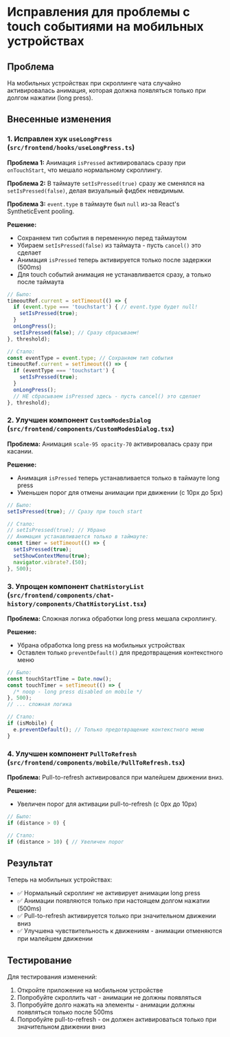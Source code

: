 # Исправления для проблемы с touch событиями на мобильных устройствах

## Проблема
На мобильных устройствах при скроллинге чата случайно активировалась анимация, которая должна появляться только при долгом нажатии (long press).

## Внесенные изменения

### 1. Исправлен хук `useLongPress` (`src/frontend/hooks/useLongPress.ts`)

**Проблема 1:** Анимация `isPressed` активировалась сразу при `onTouchStart`, что мешало нормальному скроллингу.

**Проблема 2:** В таймауте `setIsPressed(true)` сразу же сменялся на `setIsPressed(false)`, делая визуальный фидбек невидимым.

**Проблема 3:** `event.type` в таймауте был `null` из-за React's SyntheticEvent pooling.

**Решение:** 
- Сохраняем тип события в переменную перед таймаутом
- Убираем `setIsPressed(false)` из таймаута - пусть `cancel()` это сделает
- Анимация `isPressed` теперь активируется только после задержки (500ms)
- Для touch событий анимация не устанавливается сразу, а только после таймаута

```typescript
// Было:
timeoutRef.current = setTimeout(() => {
  if (event.type === 'touchstart') { // event.type будет null!
    setIsPressed(true);
  }
  onLongPress();
  setIsPressed(false); // Сразу сбрасываем!
}, threshold);

// Стало:
const eventType = event.type; // Сохраняем тип события
timeoutRef.current = setTimeout(() => {
  if (eventType === 'touchstart') {
    setIsPressed(true);
  }
  onLongPress();
  // НЕ сбрасываем isPressed здесь - пусть cancel() это сделает
}, threshold);
```

### 2. Улучшен компонент `CustomModesDialog` (`src/frontend/components/CustomModesDialog.tsx`)

**Проблема:** Анимация `scale-95 opacity-70` активировалась сразу при касании.

**Решение:**
- Анимация `isPressed` теперь устанавливается только в таймауте long press
- Уменьшен порог для отмены анимации при движении (с 10px до 5px)

```typescript
// Было:
setIsPressed(true); // Сразу при touch start

// Стало:
// setIsPressed(true); // Убрано
// Анимация устанавливается только в таймауте:
const timer = setTimeout(() => {
  setIsPressed(true);
  setShowContextMenu(true);
  navigator.vibrate?.(50);
}, 500);
```

### 3. Упрощен компонент `ChatHistoryList` (`src/frontend/components/chat-history/components/ChatHistoryList.tsx`)

**Проблема:** Сложная логика обработки long press мешала скроллингу.

**Решение:**
- Убрана обработка long press на мобильных устройствах
- Оставлен только `preventDefault()` для предотвращения контекстного меню

```typescript
// Было:
const touchStartTime = Date.now();
const touchTimer = setTimeout(() => {
  /* noop - long press disabled on mobile */
}, 500);
// ... сложная логика

// Стало:
if (isMobile) {
  e.preventDefault(); // Только предотвращение контекстного меню
}
```

### 4. Улучшен компонент `PullToRefresh` (`src/frontend/components/mobile/PullToRefresh.tsx`)

**Проблема:** Pull-to-refresh активировался при малейшем движении вниз.

**Решение:**
- Увеличен порог для активации pull-to-refresh (с 0px до 10px)

```typescript
// Было:
if (distance > 0) {

// Стало:
if (distance > 10) { // Увеличен порог
```

## Результат

Теперь на мобильных устройствах:
- ✅ Нормальный скроллинг не активирует анимации long press
- ✅ Анимации появляются только при настоящем долгом нажатии (500ms)
- ✅ Pull-to-refresh активируется только при значительном движении вниз
- ✅ Улучшена чувствительность к движениям - анимации отменяются при малейшем движении

## Тестирование

Для тестирования изменений:
1. Откройте приложение на мобильном устройстве
2. Попробуйте скроллить чат - анимации не должны появляться
3. Попробуйте долго нажать на элементы - анимации должны появляться только после 500ms
4. Попробуйте pull-to-refresh - он должен активироваться только при значительном движении вниз